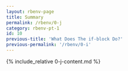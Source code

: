 ```yaml
---
layout: rbenv-page
title: Summary
permalink: /rbenv/0-j
category: rbenv-pt-1
id: 10
previous-title: 'What Does The if-block Do?'
previous-permalink: '/rbenv/0-i'
---
```


{% include_relative 0-j-content.md %}
